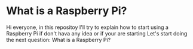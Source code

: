# What is a Raspberry Pi?
Hi everyone, in this repositoy I'll try to explain how to start using a Raspberry Pi if don't hava any idea or if your are starting 
Let's start doing the next question: What is a Raspberry Pi? 


